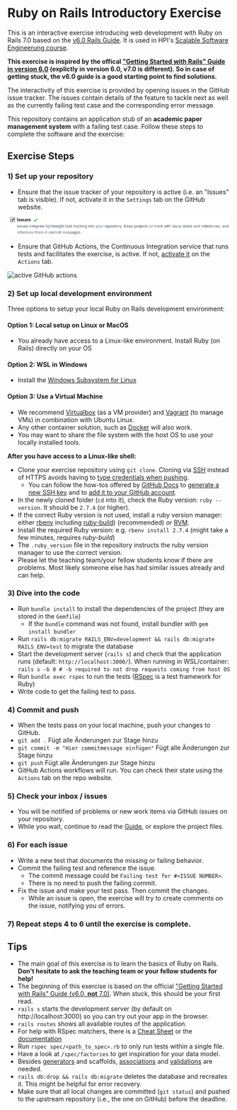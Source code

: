 # Ruby on Rails Introductory Exercise

This is an interactive exercise introducing web development with Ruby on Rails 7.0 based on the [v6.0 Rails Guide](https://guides.rubyonrails.org/v6.0/getting_started.html). It is used in HPI's [Scalable Software Engineerung course](https://hpi.de/plattner/teaching/winter-term-2022-23/scalable-software-engineering.html).

**This exercise is inspired by the offical ["Getting Started with Rails" Guide in version 6.0](https://guides.rubyonrails.org/v6.0/getting_started.html) (explictly in version 6.0, v7.0 is different). So in case of getting stuck, the v6.0 guide is a good starting point to find solutions.**

The interactivity of this exercise is provided by opening issues in the GitHub issue tracker. The issues contain details of the feature to tackle next as well as the currently failing test case and the corresponding error message.

This repository contains an application stub of an **academic paper management system** with a failing test case. Follow these steps to complete the software and the exercise:

## Exercise Steps

### 1) Set up your repository

* Ensure that the issue tracker of your repository is active (i.e. an "Issues" tab is visible). If not, activate it in the `Settings` tab on the GitHub website.
<img src="./.github/gh_issues_setting.png" alt="issue tracker" width="600"/>

* Ensure that GitHub Actions, the Continuous Integration service that runs tests and facilitates the exercise, is active. If not, [activate it](https://docs.github.com/en/actions/managing-workflow-runs/disabling-and-enabling-a-workflow#enabling-a-workflow) on the `Actions` tab.
<img src="https://docs.github.com/assets/cb-193456/images/help/repository/actions-enable-workflow-2022.png" alt="active GitHub actions" width="600"/>

### 2) Set up local development environment

Three options to setup your local Ruby on Rails development environment:

#### Option 1: Local setup on Linux or MacOS
* You already have access to a Linux-like environment. Install Ruby (on Rails) directly on your OS

#### Option 2: WSL in Windows
* Install the [Windows Subsystem for Linux](https://docs.microsoft.com/en-us/windows/wsl/install)

#### Option 3: Use a Virtual Machine
* We recommend [Virtualbox](https://www.virtualbox.org) (as a VM provider) and [Vagrant](https://gorails.com/guides/using-vagrant-for-rails-development) (to manage VMs) in combination with Ubuntu Linux.
* Any other container solution, such as [Docker](https://evilmartians.com/chronicles/ruby-on-whales-docker-for-ruby-rails-development) will also work.
* You may want to share the file system with the host OS to use your locally installed tools.

**After you have access to a Linux-like shell:**

* Clone your exercise repository using `git clone`. Cloning via [SSH](https://github.com/settings/ssh/new) instead of HTTPS avoids having to [type credentials when pushing](https://help.github.com/en/github/using-git/which-remote-url-should-i-use).
  * You can follow the how-tos offered by [GitHub Docs](https://docs.github.com/en/free-pro-team@latest/github/authenticating-to-github/connecting-to-github-with-ssh) to [generate a new SSH key](https://docs.github.com/en/free-pro-team@latest/github/authenticating-to-github/generating-a-new-ssh-key-and-adding-it-to-the-ssh-agent) and to [add it to your GitHub account](https://docs.github.com/en/free-pro-team@latest/github/authenticating-to-github/adding-a-new-ssh-key-to-your-github-account).
* In the newly cloned folder (`cd` into it), check the Ruby version: `ruby --version`. It should be `2.7.4` (or higher).
* If the correct Ruby version is not used, install a ruby version manager: either [rbenv](https://github.com/rbenv/rbenv#installation) including [ruby-build](https://github.com/rbenv/ruby-build#readme)) (recommended) *or* [RVM](https://rvm.io/).
* Install the required Ruby version: e.g. `rbenv install 2.7.4` (might take a few minutes, requires *ruby-build*)
* The `.ruby_version` file in the repository instructs the ruby version manager to use the correct version.
* Please let the teaching team/your fellow students know if there are problems. Most likely someone else has had similar issues already and can help.

### 3) Dive into the code

* Run `bundle install` to install the dependencies of the project (they are stored in the `Gemfile`)
  * If the `bundle` command was not found, install bundler with `gem install bundler`
* Run `rails db:migrate RAILS_ENV=development && rails db:migrate RAILS_ENV=test` to migrate the database
* Start the development server (`rails s`) and check that the application runs (default: `http://localhost:3000/`). When running in WSL/container: `rails s -b 0 # -b required to not drop requests coming from host OS`
* Run `bundle exec rspec` to run the tests ([RSpec](http://rspec.info/) is a test framework for Ruby)
* Write code to get the failing test to pass.

### 4) Commit and push

* When the tests pass on your local machine, push your changes to GitHub.
* `git add .` Fügt alle Änderungen zur Stage hinzu
* `git commit -m "Hier commitmessage einfügen"` Fügt alle Änderungen zur Stage hinzu
* `git push` Fügt alle Änderungen zur Stage hinzu
* GitHub Actions workflows will run. You can check their state using the `Actions` tab on the repo website.

### 5) Check your inbox / issues

* You will be notified of problems or new  work items via GitHub issues on your repository.
* While you wait, continue to read the [Guide](https://guides.rubyonrails.org/v6.0/getting_started.html), or explore the project files.

### 6) For each issue

* Write a new test that documents the missing or failing behavior.
* Commit the failing test and reference the issue.
  * The commit message could be `Failing test for #<ISSUE NUMBER>`.
  * There is no need to push the failing commit.
* Fix the issue and make your test pass. Then commit the changes.
  * While an issue is open, the exercise will try to create comments on the issue, notifying you of errors.

### 7) Repeat steps 4 to 6 until the exercise is complete.

## Tips

* The main goal of this exercise is to learn the basics of Ruby on Rails. **Don't hesitate to ask the teaching team or your fellow students for help!**
* The beginning of this exercise is based on the official ["Getting Started with Rails" Guide (v6.0, **not** 7.0)](https://guides.rubyonrails.org/v6.0/getting_started.html). When stuck, this should be your first read.
* `rails s` starts the development server (by default on http://localhost:3000) so you can try out your app in the browser.
* `rails routes` shows all available routes of the application.
* For help with RSpec matchers, there is a [Cheat Sheet](https://devhints.io/capybara#rspec) or the [documentation](http://www.rubydoc.info/github/teamcapybara/capybara/#Querying)
* Run `rspec spec/<path_to_spec>.rb` to only run tests within a single file.
* Have a look at `/spec/factories` to get inspiration for your data model.
* Besides [generators](https://guides.rubyonrails.org/command_line.html#rails-generate) and scaffolds, [associations](https://guides.rubyonrails.org/association_basics.html) and [validations](https://guides.rubyonrails.org/active_record_validations.html) are needed.
* `rails db:drop && rails db:migrate` deletes the database and recreates it. This might be helpful for error recovery.
* Make sure that all local changes are committed (`git status`) and pushed to the upstream repository (i.e., the one on GitHub) before the deadline.
